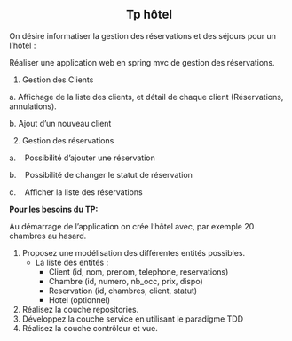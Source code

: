 ## <center>Tp hôtel</center>

On désire informatiser la gestion des réservations et des séjours pour un l’hôtel :

Réaliser une application web en spring mvc de gestion des réservations.

1) Gestion des Clients

a. Affichage de la liste des clients, et détail de chaque client (Réservations, annulations).

b. Ajout d’un nouveau client 

2) Gestion des réservations 

a.    Possibilité d’ajouter une réservation

b.    Possibilité de changer le statut de réservation 

c.    Afficher la liste des réservations 

**Pour les besoins du TP:**

Au démarrage de l’application on crée l’hôtel avec, par exemple 20 chambres au hasard.

1. Proposez une modélisation des différentes entités possibles.
    - La liste des entités :
      - Client (id, nom, prenom, telephone, reservations)
      - Chambre (id, numero, nb_occ, prix, dispo)
      - Reservation (id, chambres, client, statut)
      - Hotel (optionnel)
2. Réalisez la couche repositories.
3. Développez la couche service en utilisant le paradigme TDD
4. Réalisez la couche contrôleur et vue.